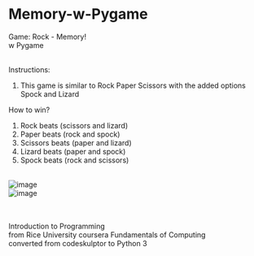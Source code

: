 # Memory-w-Pygame

Game: Rock - Memory!<br>
w Pygame<br><br>

Instructions:<br>
1. This game is similar to Rock Paper Scissors with the added options Spock and Lizard<br>

How to win?<br>
1. Rock beats (scissors and lizard)
2. Paper beats (rock and spock)
3. Scissors beats (paper and lizard)
4. Lizard beats (paper and spock)
5. Spock beats (rock and scissors)
<br><br>

![image](https://user-images.githubusercontent.com/98131995/210922150-7f49c442-d42c-4107-bdcb-17fc779d6abc.png)<br>
![image](https://user-images.githubusercontent.com/98131995/210922327-2c58846e-e073-4390-b7fd-a18fea0e51c5.png)<br>


<br><br>
Introduction to Programming<br>
from Rice University coursera Fundamentals of Computing<br>
converted from codeskulptor to Python 3
